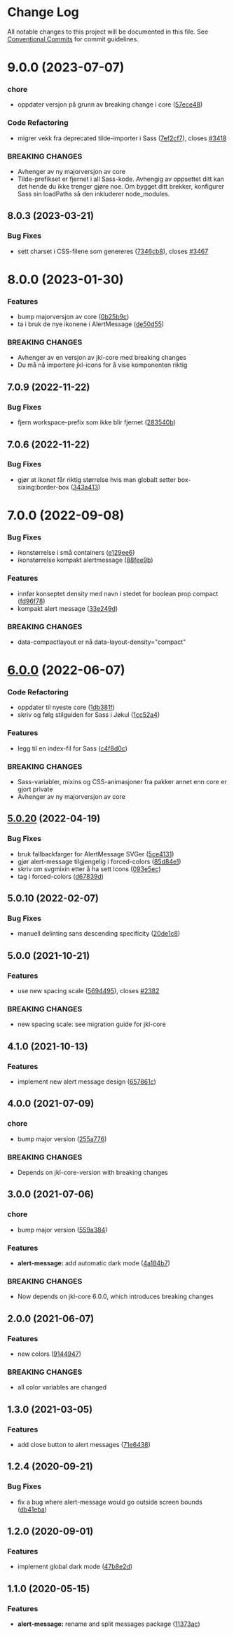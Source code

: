 # Change Log

All notable changes to this project will be documented in this file.
See [Conventional Commits](https://conventionalcommits.org) for commit guidelines.

# 9.0.0 (2023-07-07)

### chore

- oppdater versjon på grunn av breaking change i core ([57ece48](https://github.com/fremtind/jokul/commit/57ece48fa0192fe825b544fdac24cdd56e58d0df))

### Code Refactoring

- migrer vekk fra deprecated tilde-importer i Sass ([7ef2cf7](https://github.com/fremtind/jokul/commit/7ef2cf7a510122c69b2c5658c402f3dd9f5322f7)), closes [#3418](https://github.com/fremtind/jokul/issues/3418)

### BREAKING CHANGES

- Avhenger av ny majorversjon av core
- Tilde-prefikset er fjernet i all Sass-kode. Avhengig av oppsettet ditt kan det hende du
ikke trenger gjøre noe. Om bygget ditt brekker, konfigurer Sass sin loadPaths så den
inkluderer node_modules.

## 8.0.3 (2023-03-21)

### Bug Fixes

- sett charset i CSS-filene som genereres ([7346cb8](https://github.com/fremtind/jokul/commit/7346cb8644dd4b99bf0ae4d11c78a967b7b01618)), closes [#3467](https://github.com/fremtind/jokul/issues/3467)

# 8.0.0 (2023-01-30)

### Features

- bump majorversjon av core ([0b25b9c](https://github.com/fremtind/jokul/commit/0b25b9ccb4d35214037e45158264fab2da196a5f))
- ta i bruk de nye ikonene i AlertMessage ([de50d55](https://github.com/fremtind/jokul/commit/de50d5503356467e2d99de894a6a77f215bbf827))

### BREAKING CHANGES

- Avhenger av en versjon av jkl-core med breaking changes
- Du må nå importere jkl-icons for å vise komponenten riktig

## 7.0.9 (2022-11-22)

### Bug Fixes

-   fjern workspace-prefix som ikke blir fjernet ([283540b](https://github.com/fremtind/jokul/commit/283540b45f1fe557168eede3ca3637077a10a15b))

## 7.0.6 (2022-11-22)

### Bug Fixes

-   gjør at ikonet får riktig størrelse hvis man globalt setter box-sixing:border-box ([343a413](https://github.com/fremtind/jokul/commit/343a4135a10c3e66625df80c3e8ffcc68a2fd375))

# 7.0.0 (2022-09-08)

### Bug Fixes

-   ikonstørrelse i små containers ([e129ee6](https://github.com/fremtind/jokul/commit/e129ee62e14232169ae54326f296933919fe6f92))
-   ikonstørrelse kompakt alertmessage ([88fee9b](https://github.com/fremtind/jokul/commit/88fee9b07bbe8adf925efb7e7268b6b305f26b0e))

### Features

-   innfør konseptet density med navn i stedet for boolean prop compact ([fd96f78](https://github.com/fremtind/jokul/commit/fd96f78685ef9e3979dd43625491e868efbc3068))
-   kompakt alert message ([33e249d](https://github.com/fremtind/jokul/commit/33e249d3c99cfa97333d25d50bedff9e36ef29e9))

### BREAKING CHANGES

-   data-compactlayout er nå data-layout-density="compact"

# [6.0.0](https://github.com/fremtind/jokul/compare/@fremtind/jkl-alert-message@5.0.23...@fremtind/jkl-alert-message@6.0.0) (2022-06-07)

### Code Refactoring

-   oppdater til nyeste core ([1db381f](https://github.com/fremtind/jokul/commit/1db381fdc0d3f1c35818d2feec49977331cd2fad))
-   skriv og følg stilguiden for Sass i Jøkul ([1cc52a4](https://github.com/fremtind/jokul/commit/1cc52a4dea6af592ed48c45b38bc4fee07a749ae))

### Features

-   legg til en index-fil for Sass ([c4f8d0c](https://github.com/fremtind/jokul/commit/c4f8d0cd31bcab0706a49be1bdf0214fbbbbf646))

### BREAKING CHANGES

-   Sass-variabler, mixins og CSS-animasjoner fra pakker annet enn core er gjort private
-   Avhenger av ny majorversjon av core

## [5.0.20](https://github.com/fremtind/jokul/compare/@fremtind/jkl-alert-message@5.0.19...@fremtind/jkl-alert-message@5.0.20) (2022-04-19)

### Bug Fixes

-   bruk fallbackfarger for AlertMessage SVGer ([5ce4131](https://github.com/fremtind/jokul/commit/5ce41314d369a57c5a0f878812918e3b97fd51fc))
-   gjør alert-message tilgjengelig i forced-colors ([85d84e1](https://github.com/fremtind/jokul/commit/85d84e171ec72e9fdb80e361dedb5f04467c7124))
-   skriv om svgmixin etter å ha sett Icons ([093e5ec](https://github.com/fremtind/jokul/commit/093e5ec2e71e5819e68ee2383463096185f9c1f3))
-   tag i forced-colors ([d67839d](https://github.com/fremtind/jokul/commit/d67839d13b5966c17241126c5f943bc0c7eeed15))

## 5.0.10 (2022-02-07)

### Bug Fixes

-   manuell delinting sans descending specificity ([20de1c8](https://github.com/fremtind/jokul/commit/20de1c8811596b054867352177225fd197c70797))

## 5.0.0 (2021-10-21)

### Features

-   use new spacing scale ([5694495](https://github.com/fremtind/jokul/commit/5694495f56d3c1f0e675433b35cfb0e693b93a82)), closes [#2382](https://github.com/fremtind/jokul/issues/2382)

### BREAKING CHANGES

-   new spacing scale: see migration guide for jkl-core

## 4.1.0 (2021-10-13)

### Features

-   implement new alert message design ([657861c](https://github.com/fremtind/jokul/commit/657861ccdd0789b7935357cb8dd5a9fdbe2ecc3d))

## 4.0.0 (2021-07-09)

### chore

-   bump major version ([255a776](https://github.com/fremtind/jokul/commit/255a776d45a068645124499b870ecefec9d87f0e))

### BREAKING CHANGES

-   Depends on jkl-core-version with breaking changes

## 3.0.0 (2021-07-06)

### chore

-   bump major version ([559a384](https://github.com/fremtind/jokul/commit/559a384a5315931ad2ea7acc8328b383acbdbd8b))

### Features

-   **alert-message:** add automatic dark mode ([4a184b7](https://github.com/fremtind/jokul/commit/4a184b795a1ebb3493cf6688ea317b4aa54afd85))

### BREAKING CHANGES

-   Now depends on jkl-core 6.0.0, which introduces breaking changes

## 2.0.0 (2021-06-07)

### Features

-   new colors ([9144947](https://github.com/fremtind/jokul/commit/9144947766c73fbe5eaac3372495006e3b89dec7))

### BREAKING CHANGES

-   all color variables are changed

## 1.3.0 (2021-03-05)

### Features

-   add close button to alert messages ([71e6438](https://github.com/fremtind/jokul/commit/71e6438b3a4532eac238fc6f207bbf75f26cd467))

## 1.2.4 (2020-09-21)

### Bug Fixes

-   fix a bug where alert-message would go outside screen bounds ([db41eba](https://github.com/fremtind/jokul/commit/db41ebae9406ada218feed0b57f8ce2d35cee990))

## 1.2.0 (2020-09-01)

### Features

-   implement global dark mode ([47b8e2d](https://github.com/fremtind/jokul/commit/47b8e2dc0abcd366212fc67f306f8523a63d11c8))

## 1.1.0 (2020-05-15)

### Features

-   **alert-message:** rename and split messages package ([11373ac](https://github.com/fremtind/jokul/commit/11373ac88cbfc5ed2604846c742e8a05f8c0561d))
